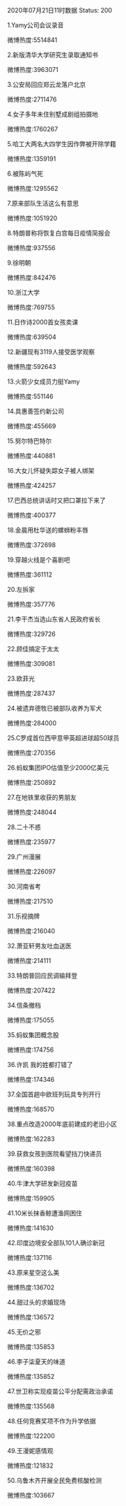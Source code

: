 2020年07月21日11时数据
Status: 200

1.Yamy公司会议录音

微博热度:5514841

2.新版清华大学研究生录取通知书

微博热度:3963071

3.公安局回应郑云龙落户北京

微博热度:2711476

4.女子多年未住别墅成剧组拍摄地

微博热度:1760267

5.哈工大两名大四学生因作弊被开除学籍

微博热度:1359191

6.被陈屿气死

微博热度:1295562

7.原来部队生活这么有意思

微博热度:1051920

8.特朗普称将恢复白宫每日疫情简报会

微博热度:937556

9.徐明朝

微博热度:842476

10.浙江大学

微博热度:769755

11.日作诗2000首女孩卖课

微博热度:639504

12.新疆现有3119人接受医学观察

微博热度:592643

13.火箭少女成员力挺Yamy

微博热度:551146

14.具惠善签约新公司

微博热度:455669

15.努尔特巴特尔

微博热度:440881

16.大女儿怀疑失踪女子被人绑架

微博热度:424257

17.巴西总统讲话时又把口罩拉下来了

微博热度:400377

18.金晨用杜华送的螺蛳粉丰唇

微博热度:372698

19.穿越火线是个喜剧吧

微博热度:361112

20.左拆家

微博热度:357776

21.李干杰当选山东省人民政府省长

微博热度:329726

22.顾佳搞定于太太

微博热度:309081

23.欧菲光

微博热度:287437

24.被遗弃德牧已被部队收养为军犬

微博热度:284000

25.C罗成首位西甲意甲英超进球超50球员

微博热度:270356

26.蚂蚁集团IPO估值至少2000亿美元

微博热度:250892

27.在地铁里收获的男朋友

微博热度:248044

28.二十不惑

微博热度:235977

29.广州漫展

微博热度:226097

30.河南省考

微博热度:217510

31.乐视摘牌

微博热度:216040

32.萧亚轩男友吐血送医

微博热度:214111

33.特朗普回应民调输拜登

微博热度:207422

34.信条撤档

微博热度:175055

35.蚂蚁集团概念股

微博热度:174756

36.许凯 我的姓都打错了

微博热度:174346

37.全国首趟中欧班列玩具专列开行

微博热度:168570

38.重点改造2000年底前建成的老旧小区

微博热度:162283

39.获救女孩到医院看望挡刀快递员

微博热度:160398

40.牛津大学研发新冠疫苗

微博热度:159905

41.10米长抹香鲸遭渔网困住

微博热度:141630

42.印度边境安全部队101人确诊新冠

微博热度:137116

43.原来星空这么美

微博热度:136702

44.甜过头的求婚现场

微博热度:136572

45.无价之邪

微博热度:135853

46.李子柒夏天的味道

微博热度:135852

47.世卫称实现疫苗公平分配需政治承诺

微博热度:135568

48.任何竞赛奖项不作为升学依据

微博热度:122200

49.王漫妮感情观

微博热度:121832

50.乌鲁木齐开展全民免费核酸检测

微博热度:103667

